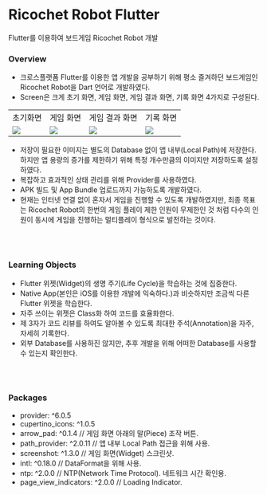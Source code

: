 # Ricochet Robot Flutter

Flutter를 이용하여 보드게임 Ricochet Robot 개발

### Overview 
- 크로스플랫폼 Flutter를 이용한 앱 개발을 공부하기 위해 평소 즐겨하던 보드게임인 Ricochet Robot을 Dart 언어로 개발하였다. 
- Screen은 크게 초기 화면, 게임 화면, 게임 결과 화면, 기록 화면 4가지로 구성된다.
<table>
  <tr>
    <td>
      초기화면
    </td>
    <td>
      게임 화면
    </td>
    <td>
      게임 결과 화면
    </td>
    <td>
      기록 화면
    </td>
  </tr>
  <tr>
    <td>
      <img src="https://user-images.githubusercontent.com/41365432/217811575-2fd06983-1f0d-4706-a7a9-c4149f69a4e8.gif">
    </td>
    <td>
      <img src="https://user-images.githubusercontent.com/41365432/217811729-d444dae1-c452-4c02-8a6e-8177c8815e84.gif">
    </td>
    <td>
      <img src="https://user-images.githubusercontent.com/41365432/217811772-fb1c4f6d-2cf6-48cb-b73d-5a445291edb3.gif">
    </td>
    <td>
      <img src="https://user-images.githubusercontent.com/41365432/217811694-8f5d4d5c-8109-446b-ade6-eb47e918233b.gif">
    </td>
  </tr>
</table>

- 저장이 필요한 이미지는 별도의 Database 없이 앱 내부(Local Path)에 저장한다. 하지만 앱 용량의 증가를 제한하기 위해 특정 개수만큼의 이미지만 저장하도록 설정하였다.
- 복잡하고 효과적인 상태 관리를 위해 Provider를 사용하였다.
- APK 빌드 및 App Bundle 업로드까지 가능하도록 개발하였다.
- 현재는 인터넷 연결 없이 혼자서 게임을 진행할 수 있도록 개발하였지만, 최종 목표는 Ricochet Robot의 한번의 게임 플레이 제한 인원이 무제한인 것 처럼 다수의 인원이 동시에 게임을 진행하는 멀티플레이 형식으로 발전하는 것이다.

</br>
</br>

### Learning Objects
- Flutter 위젯(Widget)의 생명 주기(Life Cycle)을 학습하는 것에 집중한다.
- Native App(본인은 iOS를 이용한 개발에 익숙하다.)과 비슷하지만 조금씩 다른 Flutter 위젯을 학습한다.
- 자주 쓰이는 위젯은 Class화 하여 코드를 효율화한다.
- 제 3자가 코드 리뷰를 하여도 알아볼 수 있도록 최대한 주석(Annotation)을 자주, 자세히 기록한다.
- 외부 Database를 사용하진 않지만, 추후 개발을 위해 어떠한 Database를 사용할 수 있는지 확인한다.

</br>
</br>

### Packages
- provider: ^6.0.5
- cupertino_icons: ^1.0.5
- arrow_pad: ^0.1.4                 // 게임 화면 아래의 말(Piece) 조작 버튼.
- path_provider: ^2.0.11            // 앱 내부 Local Path 접근을 위해 사용.
- screenshot: ^1.3.0                // 게임 화면(Widget) 스크린샷.
- intl: ^0.18.0                     // DataFormat을 위해 사용.
- ntp: ^2.0.0                       // NTP(Network Time Protocol). 네트워크 시간 확인용.
- page_view_indicators: ^2.0.0      // Loading Indicator.

